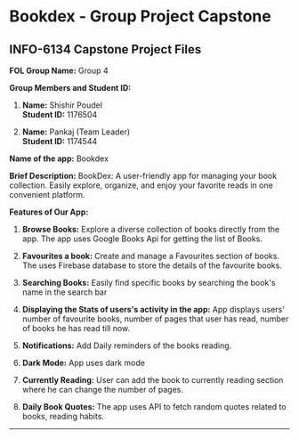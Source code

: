 # Bookdex - Group Project Capstone

## INFO-6134 Capstone Project Files

**FOL Group Name:** Group 4

**Group Members and Student ID:**
1. **Name:** Shishir Poudel  
   **Student ID:** 1176504

2. **Name:** Pankaj (Team Leader)  
   **Student ID:** 1174544

**Name of the app:** Bookdex

**Brief Description:** 
BookDex: A user-friendly app for managing your book collection. Easily explore, organize, and enjoy your favorite reads in one convenient platform.

**Features of Our App:**
1. **Browse Books:**
   Explore a diverse collection of books directly from the app. The app uses Google Books Api for getting the list of Books.

2. **Favourites a book:**
   Create and manage a Favourites section of books. The uses Firebase database to store the details of the favourite books.

3. **Searching Books:**
   Easily find specific books by searching the book's name in the search bar
   
4. **Displaying the Stats of users's activity in the app:**
   App displays users' number of favourite books, number of pages that user has read, number of books he has read till now.

5. **Notifications:**
   Add Daily reminders of the books reading.

6. **Dark Mode:**
   App uses dark mode

7. **Currently Reading:**
   User can add the book to currently reading section where he can change the number of pages.

8. **Daily Book Quotes:**
   The app uses API to fetch random quotes related to books, reading habits.
   
---
